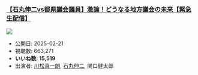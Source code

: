 ### [【石丸伸二vs都県議会議員】激論！どうなる地方議会の未来【緊急生配信】](https://www.youtube.com/watch?v=_5NWCvCutc8)
[![](https://img.youtube.com/vi/_5NWCvCutc8/sddefault.jpg)](https://www.youtube.com/watch?v=_5NWCvCutc8)
-   公開日: 2025-02-21
-   視聴数: 663,271
-   **いいね数: 15,519**
-   出演者: [川松真一朗](/rehacq_fan/people/川松真一朗 "wikilink"), [石丸伸二](/rehacq_fan/people/石丸伸二 "wikilink"), 関口健太郎

